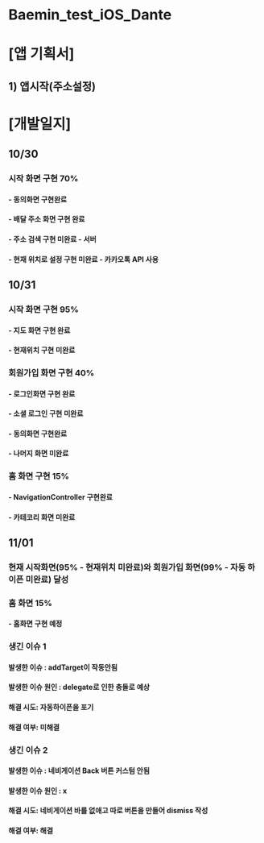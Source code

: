 # Baemin_test_iOS_Dante

# [앱 기획서]

## 1) 앱시작(주소설정)


# [개발일지]
## 10/30

### 시작 화면 구현 70% 
#### - 동의화면 구현완료
#### - 배달 주소 화면 구현 완료
#### - 주소 검색 구현 미완료 - 서버
#### - 현재 위치로 설정 구현 미완료 - 카카오톡 API 사용

## 10/31

### 시작 화면 구현 95% 
#### - 지도 화면 구현 완료
#### - 현재위치 구현 미완료

### 회원가입 화면 구현 40% 
#### - 로그인화면 구현 완료
#### - 소셜 로그인 구현 미완료
#### - 동의화면 구현완료
#### - 나머지 화면 미완료

### 홈 화면 구현 15% 
#### - NavigationController 구현완료
#### - 카테코리 화면 미완료

## 11/01
### 현재 시작화면(95% - 현재위치 미완료)와 회원가입 화면(99% - 자동 하이픈 미완료) 달성

### 홈 화면 15% 
#### - 홈화면 구현 예정

### 생긴 이슈 1 
#### 발생한 이슈 : addTarget이 작동안됨
#### 발생한 이슈 원인 : delegate로 인한 충돌로 예상
#### 해결 시도: 자동하이픈을 포기 
#### 해결 여부: 미해결 

### 생긴 이슈 2
#### 발생한 이슈 : 네비게이션 Back 버튼 커스텀 안됨
#### 발생한 이슈 원인 : x
#### 해결 시도: 네비게이션 바를 없애고 따로 버튼을 만들어 dismiss 작성
#### 해결 여부: 해결 



